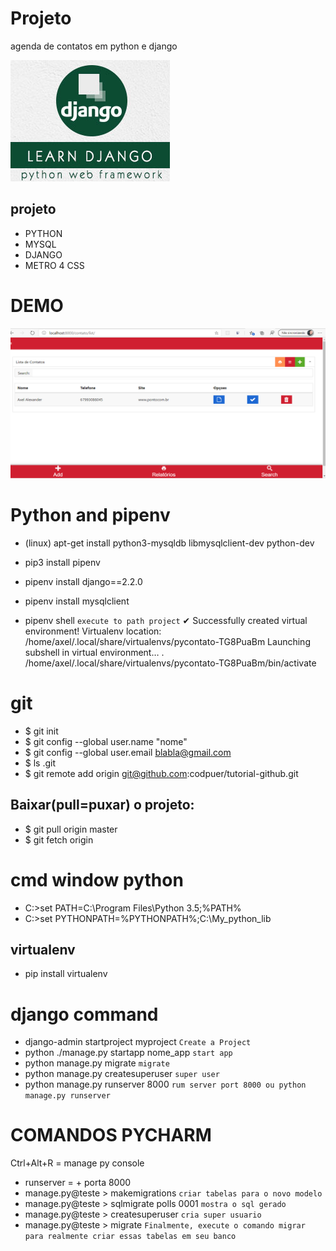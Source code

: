 # Projeto
  agenda de contatos em python e django

![My Go logo](./static/images/django-mini-logo.jpg?raw=true "Django web framework")


## projeto
- PYTHON
- MYSQL
- DJANGO
- METRO 4 CSS

# DEMO
![Screenshot](static/images/CRUD.png)



# Python and pipenv 
- (linux) apt-get install python3-mysqldb libmysqlclient-dev python-dev
- pip3 install pipenv
- pipenv install django==2.2.0 
- pipenv install mysqlclient 

- pipenv shell  `execute to path project`
✔ Successfully created virtual environment! 
Virtualenv location: /home/axel/.local/share/virtualenvs/pycontato-TG8PuaBm
Launching subshell in virtual environment…
. /home/axel/.local/share/virtualenvs/pycontato-TG8PuaBm/bin/activate


# git
  - $ git init
  - $ git config --global user.name "nome"
  - $ git config --global user.email blabla@gmail.com
  - $ ls .git
  - $ git remote add origin git@github.com:codpuer/tutorial-github.git

## Baixar(pull=puxar) o projeto:
- $ git pull origin master
- $ git fetch origin



# cmd window python

- C:\>set PATH=C:\Program Files\Python 3.5;%PATH%
- C:\>set PYTHONPATH=%PYTHONPATH%;C:\My_python_lib

## virtualenv

- pip install virtualenv


# django command
- django-admin startproject myproject `Create a Project` 
- python ./manage.py startapp nome_app  `start app`
- python manage.py migrate  `migrate`
- python manage.py createsuperuser  `super user`
- python manage.py runserver 8000 `rum server port 8000 ou python manage.py runserver`


# COMANDOS PYCHARM
Ctrl+Alt+R = manage py console
- runserver     = + porta 8000
- manage.py@teste > makemigrations         `criar tabelas para o novo modelo`
- manage.py@teste > sqlmigrate polls 0001  `mostra o sql gerado`
- manage.py@teste > createsuperuser   `cria super usuario`
- manage.py@teste > migrate                 `Finalmente, execute o comando migrar para realmente criar essas tabelas em seu banco`
